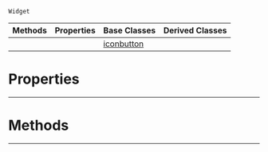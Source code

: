  `Widget`

|Methods|Properties|Base Classes|Derived Classes|
|---|---|---|---|
| | |[iconbutton](https://github.com/zeroengineteam/ZeroDocs/blob/master/code_reference/class_reference/iconbutton.markdown)| |


 #  Properties


---  
 #  Methods


---  
 

 